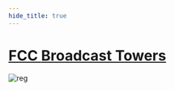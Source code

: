```yaml
---
hide_title: true
---
```


# [FCC **Broadcast Towers**](https://github.com/feomike/tv_2_geojson/blob/master/examples/tv_contour_dc.geojson)

![reg](images/reg.gif)
